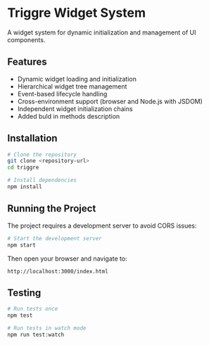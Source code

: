 # Triggre Widget System

A widget system for dynamic initialization and management of UI components.

## Features

- Dynamic widget loading and initialization
- Hierarchical widget tree management
- Event-based lifecycle handling
- Cross-environment support (browser and Node.js with JSDOM)
- Independent widget initialization chains
- Added buld in methods description

## Installation

```bash
# Clone the repository
git clone <repository-url>
cd triggre

# Install dependencies
npm install
```

## Running the Project

The project requires a development server to avoid CORS issues:

```bash
# Start the development server
npm start
```

Then open your browser and navigate to:
```
http://localhost:3000/index.html
```

## Testing

```bash
# Run tests once
npm test

# Run tests in watch mode
npm run test:watch
```
